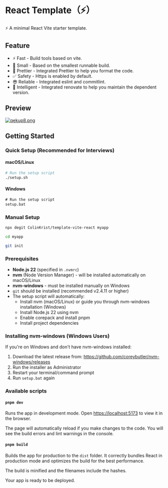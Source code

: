 # React Template（⚡️）

⚡️ A minimal React Vite starter template.

## Feature

- ⚡️ Fast - Build tools based on vite.
- 👻 Small - Based on the smallest runnable build.
- 💄 Prettier - Integrated Prettier to help you format the code.
- ✅ Safety - Https is enabled by default.
- 😎 Reliable - Integrated eslint and commitlint.
- 🤖 Intelligent - Integrated renovate to help you maintain the dependent version.

## Preview

[![qekup8.png](https://s1.ax1x.com/2022/03/20/qekup8.png)](https://imgtu.com/i/qekup8)

## Getting Started

### Quick Setup (Recommended for Interviews)

#### macOS/Linux

```bash
# Run the setup script
./setup.sh
```

#### Windows

```cmd
# Run the setup script
setup.bat
```

### Manual Setup

```bash
npx degit ColinKrist/template-vite-react myapp

cd myapp

git init
```

### Prerequisites

- **Node.js 22** (specified in `.nvmrc`)
- **nvm** (Node Version Manager) - will be installed automatically on macOS/Linux
- **nvm-windows** - must be installed manually on Windows
- `git` should be installed (recommended v2.4.11 or higher)
- The setup script will automatically:
  - Install nvm (macOS/Linux) or guide you through nvm-windows installation (Windows)
  - Install Node.js 22 using nvm
  - Enable corepack and install pnpm
  - Install project dependencies

### Installing nvm-windows (Windows Users)

If you're on Windows and don't have nvm-windows installed:

1. Download the latest release from: <https://github.com/coreybutler/nvm-windows/releases>
2. Run the installer as Administrator
3. Restart your terminal/command prompt
4. Run `setup.bat` again

### Available scripts

#### `pnpm dev`

Runs the app in development mode.
Open <https://localhost:5173> to view it in the browser.

The page will automatically reload if you make changes to the code.
You will see the build errors and lint warnings in the console.

#### `pnpm build`

Builds the app for production to the `dist` folder.
It correctly bundles React in production mode and optimizes the build for the best performance.

The build is minified and the filenames include the hashes.

Your app is ready to be deployed.

